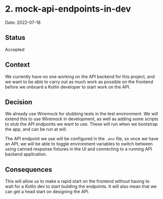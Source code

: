 # 2. mock-api-endpoints-in-dev

Date: 2022-07-18

## Status

Accepted

## Context

We currently have no one working on the API backend for this project, and we want to be able to
carry out as much work as possible on the frontend before we onboard a Kotlin developer to
start work on the API.

## Decision

We already use Wiremock for stubbing tests in the test environment. We will extend this to
use Wiremock in development, as well as adding some scripts to stub the API endpoints we
want to use. These will run when we bootstrap the app, and can be run at will.

The API endpoint we use will be configured in the `.env` file, so once we have an API,
we will be able to toggle environment variables to switch between using canned
response fixtures in the UI and connecting to a running API backend application.

## Consequences

This will allow us to make a rapid start on the frontend without having to wait for a Kotlin
dev to start building the endpoints. It will also mean that we can get a head start on designing
the API.
